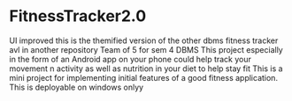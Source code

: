 # FitnessTracker2.0
UI improved 
this is the themified version of the other dbms fitness tracker avl in another repository
Team of 5 for sem 4 DBMS
This project especially in the form of an Android app on your phone could help track your movement n activity as well as nutrition in your diet 
to help stay fit
This is a mini project for implementing initial features of a good fitness application.
This is deployable on windows onlyy 

